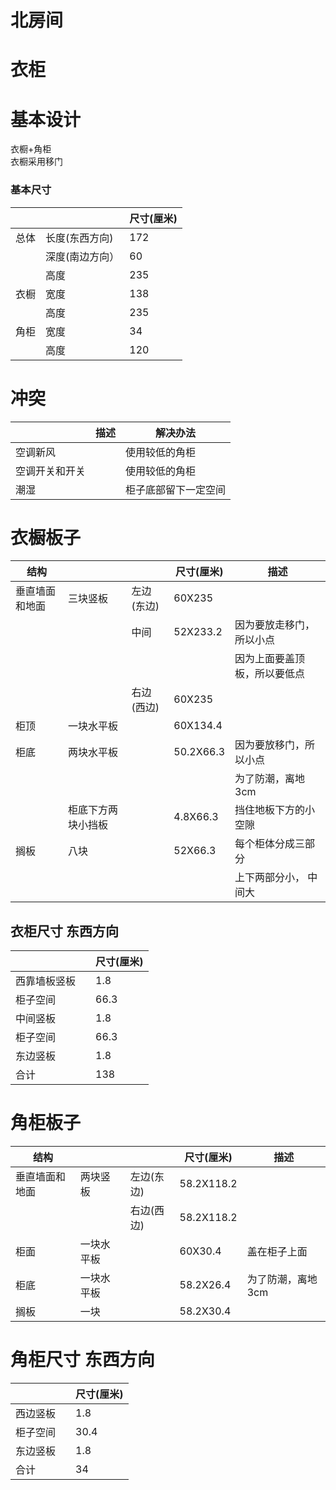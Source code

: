 # 北房间
# 衣柜
# 基本设计
衣橱+角柜  
衣橱采用移门  

### 基本尺寸

|| | 尺寸(厘米)|
|---|---|---|
|总体|长度(东西方向)| 172|
||深度(南边方向）|60|
||高度|235|
|衣橱|宽度|138|
||高度|235|
|角柜|宽度|34|
||高度|120|

# 冲突
| |描述|解决办法|
|---|---|---|
|空调新风| |使用较低的角柜|
|空调开关和开关| |使用较低的角柜 |
|潮湿||柜子底部留下一定空间||


# 衣橱板子
|结构|||尺寸(厘米)|描述|
|---|---|---|---|---|
|垂直墙面和地面|三块竖板|左边(东边)|60X235||
|||中间|52X233.2|因为要放走移门，所以小点|
|||||因为上面要盖顶板，所以要低点|
|||右边(西边)|60X235||
|柜顶|一块水平板||60X134.4||
|柜底|两块水平板||50.2X66.3|因为要放移门，所以小点|
|||||为了防潮，离地3cm|
||柜底下方两块小挡板||4.8X66.3|挡住地板下方的小空隙|
|搁板|八块||52X66.3|每个柜体分成三部分|
|||||上下两部分小， 中间大|

## 衣柜尺寸 东西方向
| | |尺寸(厘米) |
|---|---|---|
|西靠墙板竖板| |1.8|
|柜子空间| |66.3 |
|中间竖板| | 1.8|
|柜子空间| |66.3 |
|东边竖板| | 1.8|
|合计 | | 138 |



# 角柜板子
|结构|||尺寸(厘米)|描述|
|---|---|---|---|---|
|垂直墙面和地面|两块竖板|左边(东边)|58.2X118.2||
|||右边(西边)|58.2X118.2||
|柜面|一块水平板||60X30.4|盖在柜子上面|
|柜底|一块水平板||58.2X26.4|为了防潮，离地3cm|
|搁板|一块||58.2X30.4| |


# 角柜尺寸 东西方向
| | |尺寸(厘米) |
|---|---|---|
|西边竖板| |1.8|
|柜子空间| |30.4 |
|东边竖板| | 1.8|
|合计 | | 34 |



